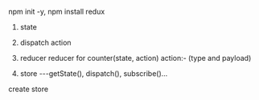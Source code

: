 npm init -y,
npm install redux

1. state
2. dispatch action
3. reducer
   reducer for counter(state, action)
   action:- (type and payload)

4. store ---getState(), dispatch(), subscribe()...

create store
